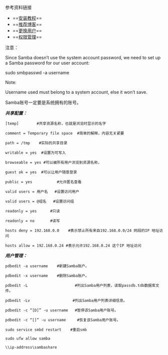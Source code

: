  参考资料链接

* ==[安装教程](https://ubuntu.com/tutorials/install-and-configure-samba#1-overview)==
* ==[推荐博客](https://blog.csdn.net/l1593572468/article/details/121444812)==
* ==[更换用户](https://blog.csdn.net/m0_38112165/article/details/110474609)==
* ==[权限管理](https://blog.51cto.com/u_14349334/3485557)==

注意：

Since Samba doesn’t use the system account password, we need to set up a Samba password for our user account:

sudo smbpasswd -a username

Note:

Username used must belong to a system account, else it won’t save.

Samba账号一定要是系统拥有的账号。

***共享配置：***

```
[temp]        #共享资源名称，也就是浏览时显示的名字

comment = Temporary file space  #简单的解释，内容无关紧要

path = /tmp    #实际的共享目录

writable = yes  #设置为可写入

browseable = yes #可以被所有用户浏览到资源名称，

guest ok = yes  #可以让用户随意登录

public = yes           #允许匿名查看

valid users = 用户名   #设置访问用户

valid users = @组名   #设置访问组

readonly = yes      #只读

readonly = no       #读写

hosts deny = 192.168.0.0    #表示禁止所有来自192.168.0.0/24 网段的IP 地址访问

hosts allow = 192.168.0.24 #表示允许192.168.0.24 这个IP 地址访问
```

***用户管理：***

```
pdbedit -a username    #新建Samba账户。

pdbedit -x username    #删除Samba账户。

pdbedit -L                     #列出Samba用户列表，读取passdb.tdb数据库文件。

pdbedit -Lv                   #列出Samba用户列表详细信息。

pdbedit -c “[D]” -u username   #暂停该Samba用户账号。

pdbedit -c “[]” -u username     #恢复该Samba用户账号。

sudo service smbd restart    #重启smb

sudo ufw allow samba           

\\ip-address\sambashare
```